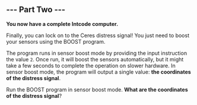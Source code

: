 ## --- Part Two ---

__You now have a complete Intcode computer.__

Finally, you can lock on to the Ceres distress signal! You just need to boost your sensors using the BOOST program.

The program runs in sensor boost mode by providing the input instruction the value `2`. Once run, it will boost the sensors automatically, but it might take a few seconds to complete the operation on slower hardware. In sensor boost mode, the program will output a single value: __the coordinates of the distress signal__.

Run the BOOST program in sensor boost mode. __What are the coordinates of the distress signal__?
